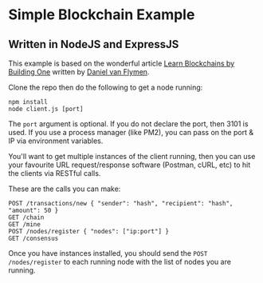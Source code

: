 # Simple Blockchain Example
## Written in NodeJS and ExpressJS

This example is based on the wonderful article [Learn Blockchains by Building One](https://hackernoon.com/learn-blockchains-by-building-one-117428612f46)
written by [Daniel van Flymen](https://hackernoon.com/@vanflymen?source=post_header_lockup).

Clone the repo then do the following to get a node running:

```
npm install
node client.js [port]
```

The `port` argument is optional. If you do not declare the port, then 3101 is used. If you use
a process manager (like PM2), you can pass on the port & IP via environment variables.

You'll want to get multiple instances of the client running, then you can use your favourite
URL request/response software (Postman, cURL, etc) to hit the clients via RESTful calls.

These are the calls you can make:

```
POST /transactions/new { "sender": "hash", "recipient": "hash", "amount": 50 }
GET /chain
GET /mine
POST /nodes/register { "nodes": ["ip:port"] }
GET /consensus
```

Once you have instances installed, you should send the `POST /nodes/register` to each running
node with the list of nodes you are running.
